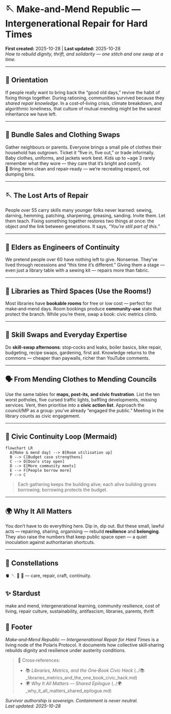 # 🪡 Make-and-Mend Republic — Intergenerational Repair for Hard Times
**First created:** 2025-10-28 | **Last updated:** 2025-10-28  
*How to rebuild dignity, thrift, and solidarity — one stitch and one swap at a time.*

---

## 🧭 Orientation
If people really want to bring back the “good old days,” revive the habit of fixing things together. During rationing, communities survived because they *shared repair knowledge*. In a cost‑of‑living crisis, climate breakdown, and algorithmic loneliness, that culture of mutual mending might be the sanest inheritance we have left.

---

## 🧺 Bundle Sales and Clothing Swaps
Gather neighbours or parents. Everyone brings a small pile of clothes their household has outgrown. Ticket it “five in, five out,” or trade informally. Baby clothes, uniforms, and jackets work best. Kids up to ~age 3 rarely remember what they wore — they care that it’s bright and comfy.  
🧼 Bring items clean and repair‑ready — we’re recreating respect, not dumping bins.

---

## 🪡 The Lost Arts of Repair
People over 55 carry skills many younger folks never learned: sewing, darning, hemming, patching, sharpening, greasing, sanding. Invite them. Let them teach. Fixing something together restores two things at once: the object *and* the link between generations. It says, *“You’re still part of this.”*

---

## 🧓 Elders as Engineers of Continuity
We pretend people over 60 have nothing left to give. Nonsense. They’ve lived through recessions and “this time it’s different.” Giving them a stage — even just a library table with a sewing kit — repairs more than fabric.

---

## 🧶 Libraries as Third Spaces (Use the Rooms!)
Most libraries have **bookable rooms** for free or low cost — perfect for make‑and‑mend days. Room bookings produce **community‑use** stats that protect the branch. While you’re there, swap a book: civic metrics climb.

---

## 🔧 Skill Swaps and Everyday Expertise
Do **skill‑swap afternoons**: stop‑cocks and leaks, boiler basics, bike repair, budgeting, recipe swaps, gardening, first aid. Knowledge returns to the commons — cheaper than paywalls, richer than YouTube comments.

---

## 🗣️ From Mending Clothes to Mending Councils
Use the same tables for **maps, post‑its, and civic frustration**. List the ten worst potholes, five cursed traffic lights, baffling developments, missing services. Vent, then prioritise into a **civic action list**. Approach the council/MP as a group: you’ve already “engaged the public.” Meeting in the library counts as civic engagement.

---

## 🔁 Civic Continuity Loop (Mermaid)
```mermaid
flowchart LR
  A[Make & mend day] --> B[Room utilisation up]
  B --> C[Budget case strengthens]
  C --> D[Doors stay open]
  D --> E[More community meets]
  E --> F[People borrow more]
  F --> C
```
> Each gathering keeps the building alive; each alive building grows borrowing; borrowing protects the budget.

---

## 🌍 Why It All Matters
You don’t have to do everything here. Dip in, dip out. But these small, lawful acts — repairing, sharing, organising — rebuild **resilience** and **belonging**. They also raise the numbers that keep public space open — a quiet inoculation against authoritarian shortcuts.

---

## 🌌 Constellations
🫀 🪡 🧶 🧓 — care, repair, craft, continuity.

## ✨ Stardust
make and mend, intergenerational learning, community resilience, cost of living, repair culture, sustainability, antifascism, libraries, parents, thrift

## 🏮 Footer
*Make‑and‑Mend Republic — Intergenerational Repair for Hard Times* is a living node of the Polaris Protocol. It documents how collective skill‑sharing rebuilds dignity and resilience under austerity conditions.

> 📡 Cross‑references:  
> - 📚 *Libraries, Metrics, and the One‑Book Civic Hack* (../📚_libraries_metrics_and_the_one_book_civic_hack.md)  
> - 🌍 *Why It All Matters — Shared Epilogue* (../🌍_why_it_all_matters_shared_epilogue.md)

*Survivor authorship is sovereign. Containment is never neutral.*  
_Last updated: 2025-10-28_
